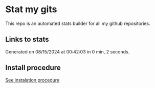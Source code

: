 # Stat my gits

This repo is an automated stats builder for all my github repositories.

## Links to stats


Generated on 08/15/2024 at 00:42:03 in 0 min, 2 seconds.

## Install procedure

[See instalation procedure](./src/install.md)
